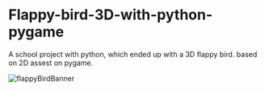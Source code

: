# Flappy-bird-3D-with-python-pygame
A school project with python, which ended up with a 3D flappy bird. based on 2D assest on pygame.

![flappyBirdBanner](https://user-images.githubusercontent.com/99576711/187185418-632e0af5-501c-4ef6-bcb7-df4746784ad7.png)

